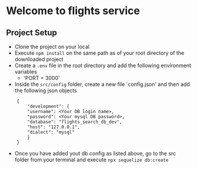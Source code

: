 # Welcome to flights service 


## Project Setup
- Clone the project on your local 
- Execute `npm install` on the same path as of your root directory of the downloaded project
- Create a `.env` file in the root directory and add the following environment variables 
    - 'PORT = 3000'
- Inside the `src/config` folder,  create a new file `config.json' and then add the following json objects
    
```
    {
        "development": {
        "username": <Your DB login name>,
        "password": <Your mysql DB password>,
        "database": "flights_search_db_dev",
        "host": "127.0.0.1",
        "dialect": "mysql"
        }
    }
```
- Once you have added yout db config as listed above, go to the src folder from your terminal and execute `npx sequelize db:create`
 